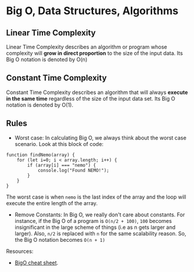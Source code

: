 # Big O, Data Structures, Algorithms

## Linear Time Complexity
Linear Time Complexity describes an algorithm or program whose complexity will **grow in direct proportion** to the size of the input data. Its Big O notation is denoted by O(n)

## Constant Time Complexity
Constant Time Complexity describes an algorithm that will always **execute in the same time** regardless of the size of the input data set. Its Big O notation is denoted by O(1).

## Rules
- Worst case: In calculating Big O, we always think about the worst case scenario.
Look at this block of code:

```
function findNemo(array) {
    for (let i=0; i < array.length; i++) {
        if (array[i] === "nemo") {
            console.log("Found NEMO!");
        }
    }
}
```

The worst case is when `nemo` is the last index of the array and the loop will execute the entire length of the array.

- Remove Constants: In Big O, we really don't care about constants. For instance, if the Big O of a program is
`O(n/2 + 100)`, `100` becomes insignificant in the large scheme of things (i.e as n gets larger and larger). Also, `n/2` is replaced with `n` for the same scalability reason. So, the Big O notation becomes `O(n + 1)`

Resources: 
- [BigO cheat sheet](https://www.bigocheatsheet.com/).